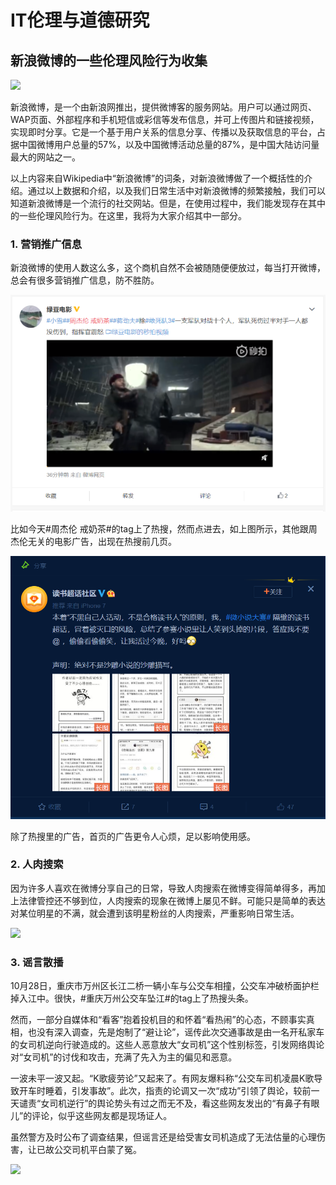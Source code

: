 # IT伦理与道德研究

## 新浪微博的一些伦理风险行为收集

![](http://ku.90sjimg.com/element_origin_min_pic/00/25/50/0856d04e1357109.jpg) 

新浪微博，是一个由新浪网推出，提供微博客的服务网站。用户可以通过网页、WAP页面、外部程序和手机短信或彩信等发布信息，并可上传图片和链接视频，实现即时分享。它是一个基于用户关系的信息分享、传播以及获取信息的平台，占据中国微博用户总量的57%，以及中国微博活动总量的87%，是中国大陆访问量最大的网站之一。

以上内容来自Wikipedia中“新浪微博”的词条，对新浪微博做了一个概括性的介绍。通过以上数据和介绍，以及我们日常生活中对新浪微博的频繁接触，我们可以知道新浪微博是一个流行的社交网站。但是，在使用过程中，我们能发现存在其中的一些伦理风险行为。在这里，我将为大家介绍其中一部分。

### 1. 营销推广信息

新浪微博的使用人数这么多，这个商机自然不会被随随便便放过，每当打开微博，总会有很多营销推广信息，防不胜防。

![](https://raw.githubusercontent.com/loudax/Picture/master/%E5%B9%BF%E5%91%8A.png)

比如今天#周杰伦 戒奶茶#的tag上了热搜，然而点进去，如上图所示，其他跟周杰伦无关的电影广告，出现在热搜前几页。

![](https://raw.githubusercontent.com/loudax/Picture/master/%E5%B9%BF%E5%91%8A1.png)

除了热搜里的广告，首页的广告更令人心烦，足以影响使用感。

### 2. 人肉搜索

因为许多人喜欢在微博分享自己的日常，导致人肉搜索在微博变得简单得多，再加上法律管控还不够到位，人肉搜索的现象在微博上屡见不鲜。可能只是简单的表达对某位明星的不满，就会遭到该明星粉丝的人肉搜索，严重影响日常生活。

![](https://ww1.sinaimg.cn/bmiddle/61e7f4aaly1fuwr5cg1cqj20g6063wfj.jpg)

### 3. 谣言散播

10月28日，重庆市万州区长江二桥一辆小车与公交车相撞，公交车冲破桥面护栏掉入江中。很快，#重庆万州公交车坠江#的tag上了热搜头条。

然而，一部分自媒体和“看客”抱着投机目的和怀着“看热闹”的心态，不顾事实真相，也没有深入调查，先是炮制了“避让论”，谣传此次交通事故是由一名开私家车的女司机逆向行驶造成的。这些人恶意放大“女司机”这个性别标签，引发网络舆论对“女司机”的讨伐和攻击，充满了先入为主的偏见和恶意。

一波未平一波又起。“K歌疲劳论”又起来了。有网友爆料称“公交车司机凌晨K歌导致开车时睡着，引发事故”。此次，指责的论调又一次“成功”引领了舆论，较前一天谴责“女司机逆行”的舆论势头有过之而无不及，看这些网友发出的“有鼻子有眼儿”的评论，似乎这些网友都是现场证人。

虽然警方及时公布了调查结果，但谣言还是给受害女司机造成了无法估量的心理伤害，让已故公交司机平白蒙了冤。

![](https://ww4.sinaimg.cn/bmiddle/6fb87d17ly1fwo3ahzarcj20dw0jst9r.jpg)



